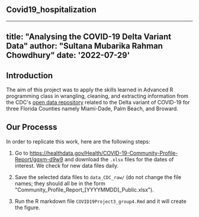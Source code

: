 ## Covid19_hospitalization

---
title: "Analysing the COVID-19 Delta Variant Data"
author: "Sultana Mubarika Rahman Chowdhury"
date: '2022-07-29'
---
  

## Introduction
The aim of this project was to apply the skills learned in Advanced R programming class in wrangling, cleaning, and extracting information from the CDC's [open data repository](https://healthdata.gov/Health/COVID-19-Community-Profile-Report/gqxm-d9w9) related to the Delta variant of COVID-19 for three Florida Counties namely Miami-Dade, Palm Beach, and  Broward.


## Our Processs
In order to replicate this work, here are the following steps:

1. Go to <https://healthdata.gov/Health/COVID-19-Community-Profile-Report/gqxm-d9w9> and download the `.xlsx` files for the dates of interest. We check for new data files daily. 

2. Save the selected data files to `data_CDC_raw/` (do not change the file names; they should all be in the form "Community_Profile_Report_[YYYYMMDD]_Public.xlsx").

3. Run the R markdown file `COVID19Project3_group4.Rmd` and it will create the figure. 

